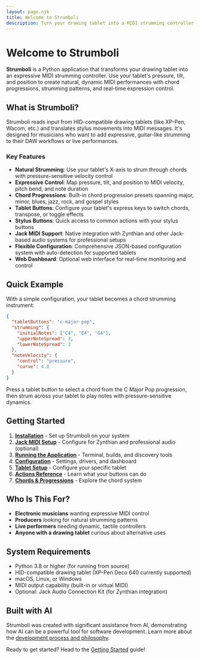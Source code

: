 ```yaml
---
layout: page.njk
title: Welcome to Strumboli
description: Turn your drawing tablet into a MIDI strumming controller
---
```


# Welcome to Strumboli

**Strumboli** is a Python application that transforms your drawing tablet into an expressive MIDI strumming controller. Use your tablet's pressure, tilt, and position to create natural, dynamic MIDI performances with chord progressions, strumming patterns, and real-time expression control.

## What is Strumboli?

Strumboli reads input from HID-compatible drawing tablets (like XP-Pen, Wacom, etc.) and translates stylus movements into MIDI messages. It's designed for musicians who want to add expressive, guitar-like strumming to their DAW workflows or live performances.

### Key Features

- **Natural Strumming**: Use your tablet's X-axis to strum through chords with pressure-sensitive velocity control
- **Expressive Control**: Map pressure, tilt, and position to MIDI velocity, pitch bend, and note duration
- **Chord Progressions**: Built-in chord progression presets spanning major, minor, blues, jazz, rock, and gospel styles
- **Tablet Buttons**: Configure your tablet's express keys to switch chords, transpose, or toggle effects
- **Stylus Buttons**: Quick access to common actions with your stylus buttons
- **Jack MIDI Support**: Native integration with Zynthian and other Jack-based audio systems for professional setups
- **Flexible Configuration**: Comprehensive JSON-based configuration system with auto-detection for supported tablets
- **Web Dashboard**: Optional web interface for real-time monitoring and control

## Quick Example

With a simple configuration, your tablet becomes a chord strumming instrument:

```json
{
  "tabletButtons": "c-major-pop",
  "strumming": {
    "initialNotes": ["C4", "E4", "G4"],
    "upperNoteSpread": 3,
    "lowerNoteSpread": 3
  },
  "noteVelocity": {
    "control": "pressure",
    "curve": 4.0
  }
}
```

Press a tablet button to select a chord from the C Major Pop progression, then strum across your tablet to play notes with pressure-sensitive dynamics.

## Getting Started

1. **[Installation](/about/getting-started/)** - Set up Strumboli on your system
2. **[Jack MIDI Setup](/about/jack-midi/)** - Configure for Zynthian and professional audio (optional)
3. **[Running the Application](/about/running-overview/)** - Terminal, builds, and discovery tools
4. **[Configuration](/about/configuration-overview/)** - Settings, drivers, and dashboard
5. **[Tablet Setup](/about/tablet-setup/)** - Configure your specific tablet
6. **[Actions Reference](/about/actions-reference/)** - Learn what your buttons can do
7. **[Chords & Progressions](/about/chords-and-progressions/)** - Explore the chord system

## Who Is This For?

- **Electronic musicians** wanting expressive MIDI control
- **Producers** looking for natural strumming patterns
- **Live performers** needing dynamic, tactile controllers
- **Anyone with a drawing tablet** curious about alternative uses

## System Requirements

- Python 3.8 or higher (for running from source)
- HID-compatible drawing tablet (XP-Pen Deco 640 currently supported)
- macOS, Linux, or Windows
- MIDI output capability (built-in or virtual MIDI)
- Optional: Jack Audio Connection Kit (for Zynthian integration)

## Built with AI

Strumboli was created with significant assistance from AI, demonstrating how AI can be a powerful tool for software development. Learn more about the [development process and philosophy](/about/built-with-ai/).

Ready to get started? Head to the [Getting Started](/about/getting-started/) guide!